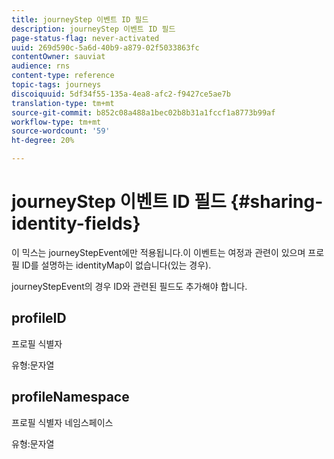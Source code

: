 ```yaml
---
title: journeyStep 이벤트 ID 필드
description: journeyStep 이벤트 ID 필드
page-status-flag: never-activated
uuid: 269d590c-5a6d-40b9-a879-02f5033863fc
contentOwner: sauviat
audience: rns
content-type: reference
topic-tags: journeys
discoiquuid: 5df34f55-135a-4ea8-afc2-f9427ce5ae7b
translation-type: tm+mt
source-git-commit: b852c08a488a1bec02b8b31a1fccf1a8773b99af
workflow-type: tm+mt
source-wordcount: '59'
ht-degree: 20%

---
```



# journeyStep 이벤트 ID 필드 {#sharing-identity-fields}

이 믹스는 journeyStepEvent에만 적용됩니다.이 이벤트는 여정과 관련이 있으며 프로필 ID를 설명하는 identityMap이 없습니다(있는 경우).

journeyStepEvent의 경우 ID와 관련된 필드도 추가해야 합니다.

## profileID

프로필 식별자

유형:문자열

## profileNamespace

프로필 식별자 네임스페이스

유형:문자열